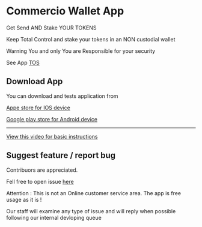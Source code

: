 # Commercio Wallet App
Get Send AND Stake YOUR TOKENS

Keep Total Control and stake your tokens in an NON custodial wallet

Warning You and only You are Responsible for your security 

See App [TOS]( https://commerc.io/en/terms-of-service/)   


## Download App

You can download and tests application from 

[Appe store for IOS device](https://apps.apple.com/it/app/commerc-io/id1397387586)

[Google play store for Android device](https://play.google.com/store/apps/details?id=io.commerc.preview.one&hl=it&gl=US)


---


 <a href="https://www.youtube.com/watch?v=mEgnjxWh6lI" target="_blank" >View this video for basic instructions</a>



## Suggest feature / report bug

Contribuors are appreciated. 

Fell free to open issue [here](https://github.com/commercionetwork/Commercio-Wallet-App/issues)  

Attention : This is not an Online customer service area. The app is free usage as it is !

Our staff will examine any type of issue and will reply when possible following our internal devloping queue
